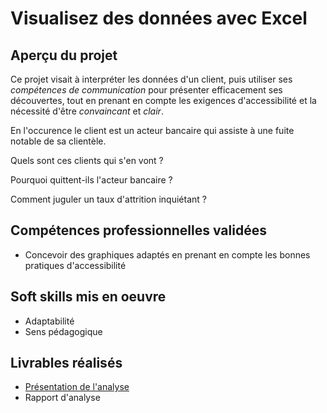 # Visualisez des données avec Excel

## Aperçu du projet 

Ce projet visait à interpréter les données d'un client, puis utiliser ses *compétences  de communication* pour présenter efficacement ses découvertes, tout en prenant en compte les exigences d'accessibilité et la nécessité d'être *convaincant* et *clair*.





En l'occurence le client est un acteur bancaire qui assiste à une fuite notable de sa clientèle.

Quels sont ces clients qui s'en vont ?

Pourquoi quittent-ils l'acteur bancaire ?

Comment juguler un taux d'attrition inquiétant ?

## Compétences professionnelles validées

- Concevoir des graphiques adaptés en prenant en compte les bonnes pratiques d'accessibilité

## Soft skills mis en oeuvre

- Adaptabilité
- Sens pédagogique

## Livrables réalisés

- [Présentation de l'analyse](https://github.com/Thierry-Monjo/Portfolio_data_analyst_bi/blob/main/Projets_OC_BIA/Projet_02/Projet_02_presentation.pdf)
- Rapport d'analyse
